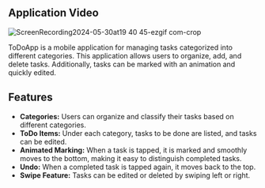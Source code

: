## Application Video
![ScreenRecording2024-05-30at19 40 45-ezgif com-crop](https://github.com/ademmergen/ToDoApp/assets/159759443/afd47a74-ae13-4018-b98c-d2abdda879a0)

ToDoApp is a mobile application for managing tasks categorized into different categories. This application allows users to organize, add, and delete tasks. Additionally, tasks can be marked with an animation and quickly edited.

## Features

- **Categories:** Users can organize and classify their tasks based on different categories.
- **ToDo Items:** Under each category, tasks to be done are listed, and tasks can be edited.
- **Animated Marking:** When a task is tapped, it is marked and smoothly moves to the bottom, making it easy to distinguish completed tasks.
- **Undo:** When a completed task is tapped again, it moves back to the top.
- **Swipe Feature:** Tasks can be edited or deleted by swiping left or right.
